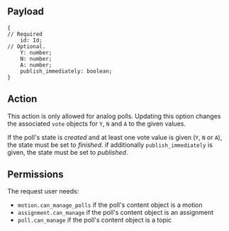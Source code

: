 ## Payload
```
{
// Required
    id: Id;
// Optional.
    Y: number;
    N: number;
    A: number;
    publish_immediately: boolean;
}
```

## Action
This action is only allowed for analog polls. Updating this option changes the associated `vote` objects for `Y`, `N` and `A` to the given values.

If the poll's state is *created* and at least one vote value is given (`Y`, `N` or `A`), the state must be set to *finished*. if additionally `publish_immediately` is given, the state must be set to *published*.

## Permissions
The request user needs:
- `motion.can_manage_polls` if the poll's content object is a motion
- `assignment.can_manage` if the poll's content object is an assignment
- `poll.can_manage` if the poll's content object is a topic
